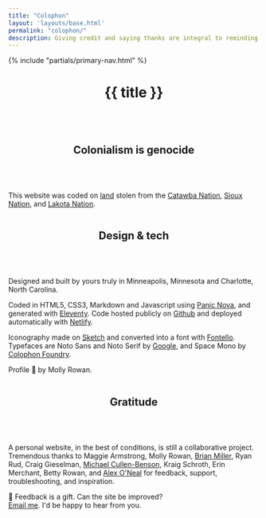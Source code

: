 ```yaml
---
title: "Colophon"
layout: 'layouts/base.html'
permalink: "colophon/"
description: Giving credit and saying thanks are integral to reminding ourselves that we never do anything alone.
---
```


{% include "partials/primary-nav.html" %}

<div class="container-narrow">
	<div class="row">
		<header class="greeting">
			<h1>{{ title }}</h1>
		</header>
	</div>
</div>

<section id="land-acknowledgement">
	<div class="container-narrow">
		<div class="row">
			<div class="column">
				<header>
					<h2>Colonialism is genocide</h2>
				</header>
			</div>
			<div class="double-column">
				<p>This website was coded on <a href="https://native-land.ca">land</a> stolen from the <a href="https://www.catawba.com">Catawba Nation</a>, <a href="https://shakopeedakota.org">Sioux Nation</a>, and <a href="http://aktalakota.stjo.org">Lakota Nation</a>.</p>
			</div>
		</div>
	</div>
</section>

<section id="design-tech">
	<div class="container-narrow">
		<div class="row">
			<div class="column">
				<header>
					<h2>Design & tech</h2>
				</header>
			</div>
			<div class="double-column">
				<p>Designed and built by yours truly in Minneapolis, Minnesota and Charlotte, North Carolina.</p>
				<p>Coded in HTML5, CSS3, Markdown and Javascript using <a href="https://nova.app">Panic Nova</a>, and generated with <a href="https://www.11ty.dev">Eleventy</a>. Code hosted publicly on <a href="https://github.com/jshbrtz/jshbrtz.com">Github</a> and deployed automatically with <a href="https://www.netlify.com">Netlify</a>.</p>
				<p>Iconography made on <a href="https://www.sketch.com">Sketch</a> and converted into a font with <a href="https://fontello.com">Fontello</a>. Typefaces are Noto Sans and Noto Serif by <a href="https://fonts.google.com/noto">Google</a>, and Space Mono by <a href="https://www.colophon-foundry.org">Colophon Foundry</a>.</p>
				<p>Profile &#128248; by Molly Rowan.</p>
		</div>
	</div>
</section>

<section id="gratitude">
	<div class="container-narrow">
		<div class="row">
			<div class="column">
				<header>
					<h2>Gratitude</h2>
				</header>
			</div>
			<div class="double-column">
				<p>A personal website, in the best of conditions, is still a collaborative project. Tremendous thanks to Maggie Armstrong, Molly Rowan, <a href="https://brianchmiller.com">Brian Miller</a>, Ryan Rud, Craig Gieselman, <a href="http://www.michaelcullenbenson.com/index.html">Michael Cullen-Benson</a>, Kraig Schroth, Erin Merchant, Betty Rowan, and <a href="https://aeoneal.com/">Alex O'Neal</a> for feedback, support, troubleshooting, and inspiration.</p>
				<p>&#127873; Feedback is a gift. Can the site be improved?<br><a href="{{ site.email }}">Email me</a>. I'd be happy to hear from you.</p>
			</div>
		</div>
	</div>
</section>